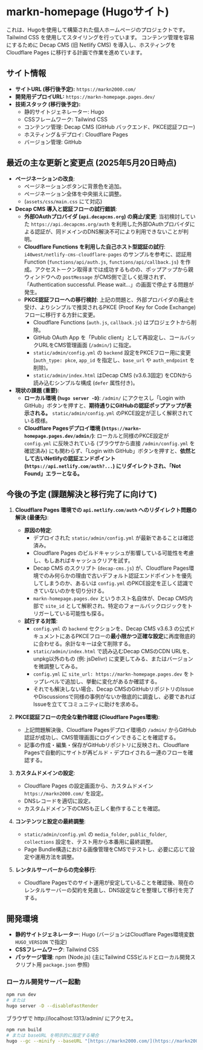 # markn-homepage (Hugoサイト)

これは、Hugoを使用して構築された個人ホームページのプロジェクトです。Tailwind CSS を使用してスタイリングを行っています。
コンテンツ管理を容易にするために Decap CMS (旧 Netlify CMS) を導入し、ホスティングを Cloudflare Pages に移行する計画で作業を進めています。

## サイト情報

- **サイトURL (移行後予定):** `https://markn2000.com/`
- **開発用デプロイURL:** `https://markn-homepage.pages.dev/`
- **技術スタック (移行後予定):**
    - 静的サイトジェネレーター: Hugo
    - CSSフレームワーク: Tailwind CSS
    - コンテンツ管理: Decap CMS (GitHub バックエンド、PKCE認証フロー)
    - ホスティング＆デプロイ: Cloudflare Pages
    - バージョン管理: GitHub

## 最近の主な更新と変更点 (2025年5月20日時点)

- **ページネーションの改良**:
    - ページネーションボタンに背景色を追加。
    - ページネーション全体を中央揃えに調整。
    - (`assets/css/main.css` にて対応)
- **Decap CMS 導入と認証フローの試行錯誤**:
    - **外部OAuthプロバイダ (`api.decapcms.org`) の廃止/変更**: 当初検討していた `https://api.decapcms.org/auth` を利用した外部OAuthプロバイダによる認証が、同ドメインのDNS解決不可により利用できないことが判明。
    - **Cloudflare Functions を利用した自己ホスト型認証の試行**: `i40west/netlify-cms-cloudflare-pages` のサンプルを参考に、認証用Function (`functions/api/auth.js`, `functions/api/callback.js`) を作成。アクセストークン取得までは成功するものの、ポップアップから親ウィンドウへの `postMessage` がCMS側で正しく処理されず、「Authentication successful. Please wait...」の画面で停止する問題が発生。
    - **PKCE認証フローへの移行検討**: 上記の問題と、外部プロバイダの廃止を受け、よりシンプルで推奨されるPKCE (Proof Key for Code Exchange) フローに移行する方針に変更。
        - Cloudflare Functions (`auth.js`, `callback.js`) はプロジェクトから削除。
        - GitHub OAuth App を「Public client」として再設定し、コールバックURLをCMS管理画面 (`/admin/`) に指定。
        - `static/admin/config.yml` の `backend` 設定をPKCEフロー用に変更 (`auth_type: pkce`, `app_id` を指定し、`base_url` や `auth_endpoint` を削除)。
        - `static/admin/index.html` はDecap CMS (v3.6.3固定) をCDNから読み込むシンプルな構成 (`defer` 属性付き)。
- **現状の課題 (重要)**:
    - **ローカル環境 (`hugo server -D`)**: `/admin/` にアクセスし「Login with GitHub」ボタンを押すと、**期待通りにGitHubの認証ポップアップが表示される。** `static/admin/config.yml` のPKCE設定が正しく解釈されている模様。
    - **Cloudflare Pagesデプロイ環境 (`https://markn-homepage.pages.dev/admin/`)**: ローカルと同様のPKCE設定が `config.yml` に反映されている (ブラウザから直接 `/admin/config.yml` を確認済み) にも関わらず、「Login with GitHub」ボタンを押すと、**依然として古いNetlifyの認証エンドポイント (`https://api.netlify.com/auth?...`) にリダイレクトされ、「Not Found」エラーとなる。**

## 今後の予定 (課題解決と移行完了に向けて)

1.  **Cloudflare Pages 環境での `api.netlify.com/auth` へのリダイレクト問題の解決 (最優先)**:
    * **原因の特定**:
        * デプロイされた `static/admin/config.yml` が最新であることは確認済み。
        * Cloudflare Pages のビルドキャッシュが影響している可能性を考慮し、もしあればキャッシュクリアを試す。
        * Decap CMS のスクリプト (`decap-cms.js`) が、Cloudflare Pages環境でのみ何らかの理由で古いデフォルト認証エンドポイントを優先してしまうのか、あるいは `config.yml` のPKCE設定を正しく認識できていないのかを切り分ける。
        * `markn-homepage.pages.dev` というホスト名自体が、Decap CMS内部で `site_id` として解釈され、特定のフォールバックロジックをトリガーしている可能性も探る。
    * **試行する対策**:
        * `config.yml` の `backend` セクションを、Decap CMS v3.6.3 の公式ドキュメントにあるPKCEフローの**最小限かつ正確な設定**に再度徹底的に合わせる。余計なキーは全て削除する。
        * `static/admin/index.html` で読み込むDecap CMSのCDN URLを、unpkg以外のもの (例: jsDelivr) に変更してみる、またはバージョンを微調整してみる。
        * `config.yml` に `site_url: https://markn-homepage.pages.dev` をトップレベルで追加し、挙動に変化があるか確認する。
        * それでも解決しない場合、Decap CMSのGitHubリポジトリのIssueやDiscussionsで同様の事例がないか徹底的に調査し、必要であればIssueを立ててコミュニティに助けを求める。

2.  **PKCE認証フローの完全な動作確認 (Cloudflare Pages環境)**:
    * 上記問題解決後、Cloudflare Pagesデプロイ環境の `/admin/` からGitHub認証が成功し、CMS管理画面にログインできることを確認する。
    * 記事の作成・編集・保存がGitHubリポジトリに反映され、Cloudflare Pagesで自動的にサイトが再ビルド・デプロイされる一連のフローを確認する。

3.  **カスタムドメインの設定**:
    * Cloudflare Pages の設定画面から、カスタムドメイン `https://markn2000.com/` を設定。
    * DNSレコードを適切に設定。
    * カスタムドメイン下のCMSも正しく動作することを確認。

4.  **コンテンツと設定の最終調整**:
    * `static/admin/config.yml` の `media_folder`, `public_folder`, `collections` 設定を、テスト用から本番用に最終調整。
    * Page Bundle構造における画像管理をCMSでテストし、必要に応じて設定や運用方法を調整。

5.  **レンタルサーバーからの完全移行**:
    * Cloudflare Pagesでのサイト運用が安定していることを確認後、現在のレンタルサーバーの契約を見直し、DNS設定などを整理して移行を完了する。

## 開発環境

- **静的サイトジェネレーター**: Hugo (バージョンはCloudflare Pages環境変数 `HUGO_VERSION` で指定)
- **CSSフレームワーク**: Tailwind CSS
- **パッケージ管理**: npm (Node.js) (主にTailwind CSSビルドとローカル開発スクリプト用 `package.json` 参照)

### ローカル開発サーバー起動

```bash
npm run dev
# または
hugo server -D --disableFastRender

```
ブラウザで 
http://localhost:1313/admin/
にアクセス。

```bash
npm run build
# または baseURL を明示的に指定する場合
hugo --gc --minify --baseURL "[https://markn2000.com/](https://markn2000.com/)"
```